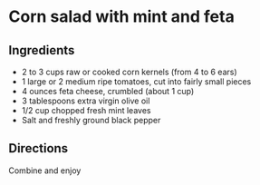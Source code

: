 # Corn salad with mint and feta

## Ingredients

* 2 to 3 cups raw or cooked corn kernels (from 4 to 6 ears)
* 1 large or 2 medium ripe tomatoes, cut into fairly small pieces
* 4 ounces feta cheese, crumbled (about 1 cup)
* 3 tablespoons extra virgin olive oil
* 1/2 cup chopped fresh mint leaves
* Salt and freshly ground black pepper

## Directions

Combine and enjoy
